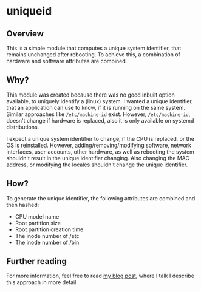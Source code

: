 # uniqueid

## Overview

This is a simple module that computes a unique system identifier, that remains unchanged after rebooting.
To achieve this, a combination of hardware and software attributes are combined.

## Why?

This module was created because there was no good inbuilt option available, to uniquely identify a (linux) system.
I wanted a unique identifier, that an application can use to know, if it is running on the same system.
Similar approaches like `/etc/machine-id` exist.
However, `/etc/machine-id`, doesn't change if hardware is replaced, also it is only available on systemd distributions.

I expect a unique system identifier to change, if the CPU is replaced, or the OS is reinstalled.
However, adding/removing/modifying software, network interfaces, user-accounts, other hardware, as well as 
rebooting the system shouldn't result in the unique identifier changing.
Also changing the MAC-address, or modifying the locales shouldn't change the unique identifier.

## How?

To generate the unique identifier, the following attributes are combined and then hashed:

- CPU model name
- Root partition size
- Root partition creation time
- The inode number of /etc
- The inode number of /bin

## Further reading

For more information, feel free to read [my blog post](http://voidptr.xyz/posts/creating_unique_identifiers.html), where I talk I describe this approach in more detail.

